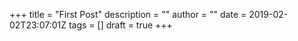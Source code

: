 +++
title = "First Post"
description = ""
author = ""
date = 2019-02-02T23:07:01Z
tags = []
draft = true
+++
